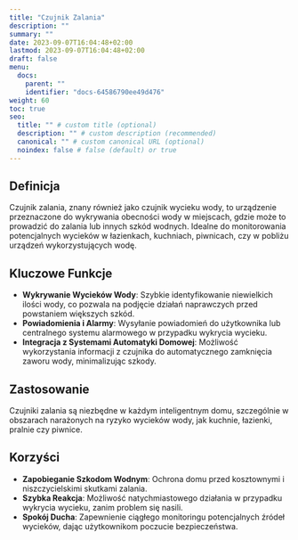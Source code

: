 ```yaml
---
title: "Czujnik Zalania"
description: ""
summary: ""
date: 2023-09-07T16:04:48+02:00
lastmod: 2023-09-07T16:04:48+02:00
draft: false
menu:
  docs:
    parent: ""
    identifier: "docs-64586790ee49d476"
weight: 60
toc: true
seo:
  title: "" # custom title (optional)
  description: "" # custom description (recommended)
  canonical: "" # custom canonical URL (optional)
  noindex: false # false (default) or true
---
```


## Definicja

Czujnik zalania, znany również jako czujnik wycieku wody, to urządzenie przeznaczone do wykrywania obecności wody w miejscach, gdzie może to prowadzić do zalania lub innych szkód wodnych. Idealne do monitorowania potencjalnych wycieków w łazienkach, kuchniach, piwnicach, czy w pobliżu urządzeń wykorzystujących wodę.

## Kluczowe Funkcje

- **Wykrywanie Wycieków Wody**: Szybkie identyfikowanie niewielkich ilości wody, co pozwala na podjęcie działań naprawczych przed powstaniem większych szkód.
- **Powiadomienia i Alarmy**: Wysyłanie powiadomień do użytkownika lub centralnego systemu alarmowego w przypadku wykrycia wycieku.
- **Integracja z Systemami Automatyki Domowej**: Możliwość wykorzystania informacji z czujnika do automatycznego zamknięcia zaworu wody, minimalizując szkody.

## Zastosowanie

Czujniki zalania są niezbędne w każdym inteligentnym domu, szczególnie w obszarach narażonych na ryzyko wycieków wody, jak kuchnie, łazienki, pralnie czy piwnice.

## Korzyści

- **Zapobieganie Szkodom Wodnym**: Ochrona domu przed kosztownymi i niszczycielskimi skutkami zalania.
- **Szybka Reakcja**: Możliwość natychmiastowego działania w przypadku wykrycia wycieku, zanim problem się nasili.
- **Spokój Ducha**: Zapewnienie ciągłego monitoringu potencjalnych źródeł wycieków, dając użytkownikom poczucie bezpieczeństwa.
